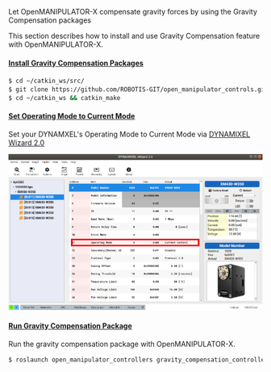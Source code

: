 Let OpenMANIPULATOR-X compensate gravity forces by using the Gravity Compensation packages

This section describes how to install and use Gravity Compensation feature with OpenMANIPULATOR-X.

#### [Install Gravity Compensation Packages](#install-gravity-compensation-packages)
```bash
$ cd ~/catkin_ws/src/
$ git clone https://github.com/ROBOTIS-GIT/open_manipulator_controls.git
$ cd ~/catkin_ws && catkin_make
```

#### [Set Operating Mode to Current Mode](#set-operating-mode-to-current-mode)
Set your DYNAMXEL's Operating Mode to Current Mode via [DYNAMIXEL Wizard 2.0](/docs/en/software/dynamixel/dynamixel_wizard2/)

![](/assets/images/platform/openmanipulator_x/OpenMANIPULATORX_gravity_current_mode_setting.png)

#### [Run Gravity Compensation Package](#run-gravity-compensation-package)
Run the gravity compensation package with OpenMANIPULATOR-X.

```bash
$ roslaunch open_manipulator_controllers gravity_compensation_controller.launch
```
